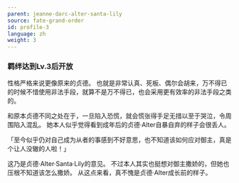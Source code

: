 ```yaml
---
parent: jeanne-darc-alter-santa-lily
source: fate-grand-order
id: profile-3
language: zh
weight: 3
---
```


### 羁绊达到Lv.3后开放

性格严格来说更像原来的贞德。
也就是非常认真、死板、偶尔会胡来，万不得已的时候不惜使用非法手段，就算不是万不得已，也会采用更有效率的非法手段之类的。

和原本贞德不同之处在于，一旦陷入恐慌，就会慌张得手足无措以至于哭泣，令周围陷入混乱。
她本人似乎觉得看到成年后的贞德·Alter自暴自弃的样子会很丢人。

「至今似乎仍对自己成为从者的事感到不好意思，也不知道该如何应对御主，真是个让人没辙的人啦！」

这乃是贞德·Alter·Santa·Lily的意见。
不过本人其实也挺想对御主撒娇的，但她也压根不知道该怎么撒娇。
从这点来看，真不愧是贞德·Alter成长前的样子。
